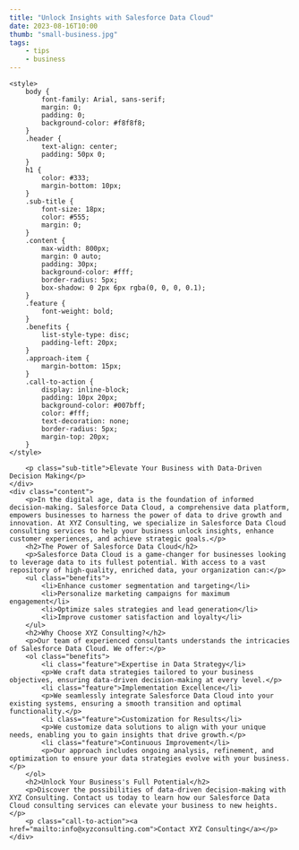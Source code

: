 ```yaml
---
title: "Unlock Insights with Salesforce Data Cloud"
date: 2023-08-16T10:00
thumb: "small-business.jpg"
tags: 
    - tips
    - business
---
```

<!DOCTYPE html>
<html>
<head>
    <meta charset="UTF-8">
    <meta name="viewport" content="width=device-width, initial-scale=1.0">
    
    <style>
        body {
            font-family: Arial, sans-serif;
            margin: 0;
            padding: 0;
            background-color: #f8f8f8;
        }
        .header {
            text-align: center;
            padding: 50px 0;
        }
        h1 {
            color: #333;
            margin-bottom: 10px;
        }
        .sub-title {
            font-size: 18px;
            color: #555;
            margin: 0;
        }
        .content {
            max-width: 800px;
            margin: 0 auto;
            padding: 30px;
            background-color: #fff;
            border-radius: 5px;
            box-shadow: 0 2px 6px rgba(0, 0, 0, 0.1);
        }
        .feature {
            font-weight: bold;
        }
        .benefits {
            list-style-type: disc;
            padding-left: 20px;
        }
        .approach-item {
            margin-bottom: 15px;
        }
        .call-to-action {
            display: inline-block;
            padding: 10px 20px;
            background-color: #007bff;
            color: #fff;
            text-decoration: none;
            border-radius: 5px;
            margin-top: 20px;
        }
    </style>
</head>
<body>
    <div class="header">

        <p class="sub-title">Elevate Your Business with Data-Driven Decision Making</p>
    </div>
    <div class="content">
        <p>In the digital age, data is the foundation of informed decision-making. Salesforce Data Cloud, a comprehensive data platform, empowers businesses to harness the power of data to drive growth and innovation. At XYZ Consulting, we specialize in Salesforce Data Cloud consulting services to help your business unlock insights, enhance customer experiences, and achieve strategic goals.</p>
        <h2>The Power of Salesforce Data Cloud</h2>
        <p>Salesforce Data Cloud is a game-changer for businesses looking to leverage data to its fullest potential. With access to a vast repository of high-quality, enriched data, your organization can:</p>
        <ul class="benefits">
            <li>Enhance customer segmentation and targeting</li>
            <li>Personalize marketing campaigns for maximum engagement</li>
            <li>Optimize sales strategies and lead generation</li>
            <li>Improve customer satisfaction and loyalty</li>
        </ul>
        <h2>Why Choose XYZ Consulting?</h2>
        <p>Our team of experienced consultants understands the intricacies of Salesforce Data Cloud. We offer:</p>
        <ol class="benefits">
            <li class="feature">Expertise in Data Strategy</li>
            <p>We craft data strategies tailored to your business objectives, ensuring data-driven decision-making at every level.</p>
            <li class="feature">Implementation Excellence</li>
            <p>We seamlessly integrate Salesforce Data Cloud into your existing systems, ensuring a smooth transition and optimal functionality.</p>
            <li class="feature">Customization for Results</li>
            <p>We customize data solutions to align with your unique needs, enabling you to gain insights that drive growth.</p>
            <li class="feature">Continuous Improvement</li>
            <p>Our approach includes ongoing analysis, refinement, and optimization to ensure your data strategies evolve with your business.</p>
        </ol>
        <h2>Unlock Your Business's Full Potential</h2>
        <p>Discover the possibilities of data-driven decision-making with XYZ Consulting. Contact us today to learn how our Salesforce Data Cloud consulting services can elevate your business to new heights.</p>
        <p class="call-to-action"><a href="mailto:info@xyzconsulting.com">Contact XYZ Consulting</a></p>
    </div>
</body>
</html>
